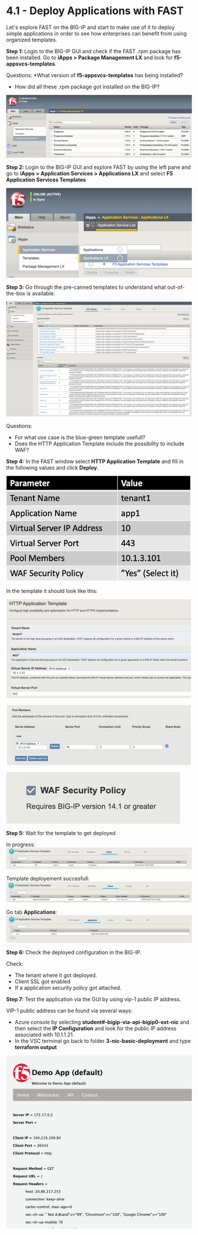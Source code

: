 # 4.1 - Deploy Applications with FAST

Let's explore FAST on the BIG-IP and start to make use of it to deploy simple applications in order to see how enterprises can benefit from using organized templates.

**Step 1:** Login to the BIG-IP GUI and check if the FAST .rpm package has been installed. Go to **iApps > Package Management LX** and look for **f5-appsvcs-templates**.

Questions:
*What version of **f5-appsvcs-templates** has being installed?
* How did all these .rpm package got installed on the BIG-IP?

![](../png/module4/task4_1_p1.png)

**Step 2:** Login to the BIG-IP GUI and explore FAST by using the left pane and go to **iApps > Application Services > Applications LX** and select **F5 Application Services Templates**

![](../png/module4/task4_1_p2.png)

**Step 3:** Go through the pre-canned templates to understand what out-of-the-box is available.

![](../png/module4/task4_1_p3.png)

Questions:
* For what use case is the blue-green template usefull?
* Does the HTTP Application Template include the possibility to include WAF?

**Step 4:** In the FAST window select **HTTP Application Template** and fill in the following values and click **Deploy**.

![](../png/module4/task4_1_p4.png)

In the template it should look like this:

![](../png/module4/task4_1_p5.png)

![](../png/module4/task4_1_p6.png)

![](../png/module4/task4_1_p7.png)

**Step 5:** Wait for the template to get deployed

In progress:
![](../png/module4/task4_1_p8.png)

Template deployement succesfull:
![](../png/module4/task4_1_p9.png)

Go tab **Applications**:
![](../png/module4/task4_1_p10.png)


**Step 6:** Check the deployed configuration in the BIG-IP.

Check:
* The tenant where it got deployed.
* Client SSL got enabled
* If a application security policy got attached.

**Step 7:** Test the application via the GUI by using vip-1 public IP address.

VIP-1 public address can be found via several ways:
* Azure console by selecting **student#-bigip-via-api-bigip0-ext-nic** and then select the **IP Configuration** and look for the public IP address associated with 10.1.1.21.
* In the VSC terminal go back to folder **3-nic-basic-deployment** and type **terraform output**

![](../png/module4/task4_1_p11.png)
